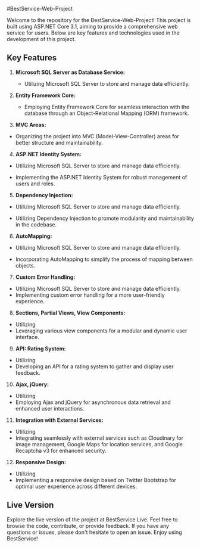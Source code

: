 #BestService-Web-Project

Welcome to the repository for the BestService-Web-Project! This project is built using ASP.NET Core 3.1, aiming to provide a comprehensive web service for users. Below are key features and technologies used in the development of this project.

## Key Features

1. **Microsoft SQL Server as Database Service:**
   - Utilizing Microsoft SQL Server to store and manage data efficiently.

2. **Entity Framework Core:**
   - Employing Entity Framework Core for seamless interaction with the database through an Object-Relational Mapping (ORM) framework.   

3.	**MVC Areas:**
   - Organizing the project into MVC (Model-View-Controller) areas for better structure and maintainability.
        
4.	**ASP.NET Identity System:**
   - Utilizing Microsoft SQL Server to store and manage data efficiently.

   - Implementing the ASP.NET Identity System for robust management of users and roles.

5.	**Dependency Injection:**
   - Utilizing Microsoft SQL Server to store and manage data efficiently.

   - Utilizing Dependency Injection to promote modularity and maintainability in the codebase.

6.	**AutoMapping:**
   - Utilizing Microsoft SQL Server to store and manage data efficiently.

   - Incorporating AutoMapping to simplify the process of mapping between objects.

7.	**Custom Error Handling:**   
   - Utilizing Microsoft SQL Server to store and manage data efficiently.
   - Implementing custom error handling for a more user-friendly experience.

8.	**Sections, Partial Views, View Components:**
   - Utilizing
   - Leveraging various view components for a modular and dynamic user interface.

9.	**API: Rating System:**
   - Utilizing
   - Developing an API for a rating system to gather and display user feedback.

10.	**Ajax, jQuery:**
   - Utilizing
   - Employing Ajax and jQuery for asynchronous data retrieval and enhanced user interactions.

11.	**Integration with External Services:**
   - Utilizing
   - Integrating seamlessly with external services such as Cloudinary for image management, Google Maps for location services, and Google Recaptcha v3 for enhanced security.

12.	**Responsive Design:**
   - Utilizing
   - Implementing a responsive design based on Twitter Bootstrap for optimal user experience across different devices.

## Live Version
Explore the live version of the project at BestService Live.
Feel free to browse the code, contribute, or provide feedback. If you have any questions or issues, please don't hesitate to open an issue. Enjoy using BestService!

